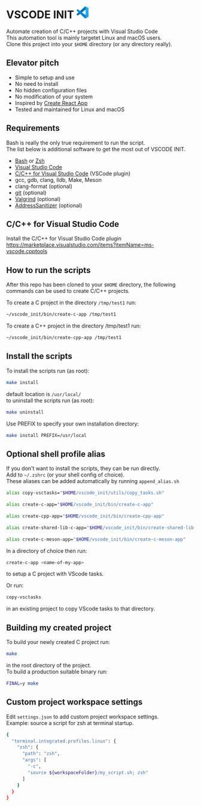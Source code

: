 # VSCODE INIT <img src="vscode.svg" width="32"/>

Automate creation of C/C++ projects with Visual Studio Code \
This automation tool is mainly targetet Linux and macOS users. \
Clone this project into your ```$HOME``` directory (or any directory really).

## Elevator pitch

* Simple to setup and use
* No need to install
* No hidden configuration files
* No modification of your system
* Inspired by [Create React App](https://create-react-app.dev/)
* Tested and maintained for Linux and macOS

## Requirements

Bash is really the only true requirement to run the script. \
The list below is additional software to get the most out of VSCODE INIT.

* [Bash](https://www.gnu.org/software/bash/) or [Zsh](https://www.zsh.org/)
* [Visual Studio Code](https://code.visualstudio.com/)
* [C/C++ for Visual Studio Code](https://marketplace.visualstudio.com/items?itemName=ms-vscode.cpptools) (VSCode plugin)
* gcc, gdb, clang, lldb, Make, Meson
* clang-format (optional)
* [git](https://git-scm.com/) (optional)
* [Valgrind](https://valgrind.org/) (optional)
* [AddressSanitizer](https://github.com/google/sanitizers/wiki/AddressSanitizer) (optional)

## C/C++ for Visual Studio Code

Install the C/C++ for Visual Studio Code plugin
<https://marketplace.visualstudio.com/items?itemName=ms-vscode.cpptools>

## How to run the scripts

After this repo has been cloned to your ```$HOME``` directory, the following commands
can be used to create C/C++ projects.

To create a C project in the directory ```/tmp/test1``` run:

```sh
~/vscode_init/bin/create-c-app /tmp/test1
```

To create a C++ project in the directory /tmp/test1 run:

```sh
~/vscode_init/bin/create-cpp-app /tmp/test1
```

## Install the scripts

To install the scripts run (as root):

```sh
make install
```

default location is ```/usr/local/``` \
to uninstall the scripts run (as root):

```sh
make uninstall
```

Use PREFIX to specify your own installation directory:

```sh
make install PREFIX=/usr/local
```

## Optional shell profile alias

If you don't want to install the scripts, they can be run directly. \
Add to ```~/.zshrc``` (or your shell config of choice). \
These aliases can be added automatically by running ```append_alias.sh```

```sh
alias copy-vsctasks="$HOME/vscode_init/utils/copy_tasks.sh"
```

```sh
alias create-c-app="$HOME/vscode_init/bin/create-c-app"
```

```sh
alias create-cpp-app="$HOME/vscode_init/bin/create-cpp-app"
```

```sh
alias create-shared-lib-c-app="$HOME/vscode_init/bin/create-shared-lib-c-app"
```

```sh
alias create-c-meson-app="$HOME/vscode_init/bin/create-c-meson-app"
```

In a directory of choice then run:

```sh
create-c-app <name-of-my-app>
```

to setup a C project with VScode tasks.

Or run:

```sh
copy-vsctasks
```

in an existing project to copy VScode tasks to that directory.

## Building my created project

To build your newly created C project run:

```sh
make
```

in the root directory of the project. \
To build a production suitable binary run:

```sh
FINAL=y make
```

## Custom project workspace settings

Edit `settings.json` to add custom project workspace settings. \
Example: source a script for zsh at terminal startup.

```sh
{
  "terminal.integrated.profiles.linux": {
    "zsh": {
      "path": "zsh",
      "args": [
        "-c",
        "source ${workspaceFolder}/my_script.sh; zsh"
      ]
    }
  }
}
```
